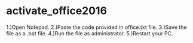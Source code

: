 # activate_office2016
1.)Open Notepad.
2.)Paste the code provided in office.txt file.
3.)Save the file as a .bat file.
4.)Run the file as administrator.
5.)Restart your PC.

